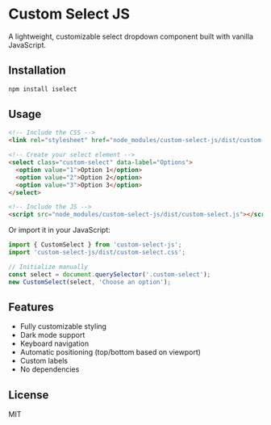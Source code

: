 # Custom Select JS

A lightweight, customizable select dropdown component built with vanilla JavaScript.

## Installation

```bash
npm install iselect
```

## Usage

```html
<!-- Include the CSS -->
<link rel="stylesheet" href="node_modules/custom-select-js/dist/custom-select.css">

<!-- Create your select element -->
<select class="custom-select" data-label="Options">
  <option value="1">Option 1</option>
  <option value="2">Option 2</option>
  <option value="3">Option 3</option>
</select>

<!-- Include the JS -->
<script src="node_modules/custom-select-js/dist/custom-select.js"></script>
```

Or import it in your JavaScript:

```javascript
import { CustomSelect } from 'custom-select-js';
import 'custom-select-js/dist/custom-select.css';

// Initialize manually
const select = document.querySelector('.custom-select');
new CustomSelect(select, 'Choose an option');
```

## Features

- Fully customizable styling
- Dark mode support
- Keyboard navigation
- Automatic positioning (top/bottom based on viewport)
- Custom labels
- No dependencies

## License

MIT